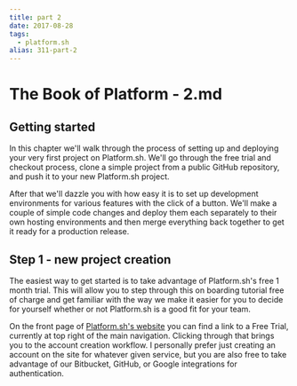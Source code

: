 ```yaml
---
title: part 2
date: 2017-08-28
tags: 
  - platform.sh
alias: 311-part-2
---
```


# The Book of Platform - 2.md

## Getting started

In this chapter we'll walk through the process of setting up and deploying your very first project on Platform.sh. We'll go through the free trial and checkout process, clone a simple project from a public GitHub repository, and push it to your new Platform.sh project. 

After that we'll dazzle you with how easy it is to set up development environments for various features with the click of a button. We'll make a couple of simple code changes and deploy them each separately to their own hosting environments and then merge everything back together to get it ready for a production release.

## Step 1 - new project creation

The easiest way to get started is to take advantage of Platform.sh's free 1 month trial. This will allow you to step through this on boarding tutorial free of charge and get familiar with the way we make it easier for you to decide for yourself whether or not Platform.sh is a good fit for your team.

On the front page of [Platform.sh's website](https://platform.sh) you can find a link to a Free Trial, currently at top right of the main navigation. Clicking through that brings you to the account creation workflow. I personally prefer just creating an account on the site for whatever given service, but you are also free to take advantage of our Bitbucket, GitHub, or Google integrations for authentication. 

